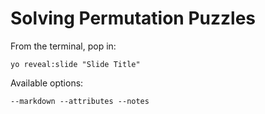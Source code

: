 
# Solving Permutation Puzzles

From the terminal, pop in:

  ```yo reveal:slide "Slide Title"```

Available options:

 ```--markdown --attributes --notes```
